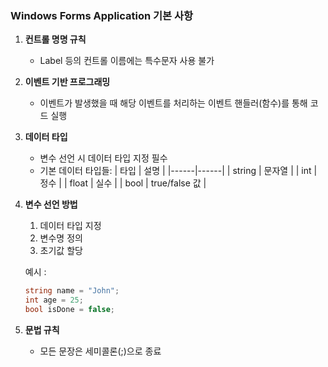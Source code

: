 ### Windows Forms Application 기본 사항

1. **컨트롤 명명 규칙**

   - Label 등의 컨트롤 이름에는 특수문자 사용 불가

2. **이벤트 기반 프로그래밍**
   - 이벤트가 발생했을 때 해당 이벤트를 처리하는 이벤트 핸들러(함수)를 통해 코드 실행
3. **데이터 타입**

   - 변수 선언 시 데이터 타입 지정 필수
   - 기본 데이터 타입들:
     | 타입 | 설명 |
     |------|------|
     | string | 문자열 |
     | int | 정수 |
     | float | 실수 |
     | bool | true/false 값 |

4. **변수 선언 방법**

   1. 데이터 타입 지정
   2. 변수명 정의
   3. 초기값 할당

   예시 :

   ```csharp
   string name = "John";
   int age = 25;
   bool isDone = false;
   ```

5. **문법 규칙**
   - 모든 문장은 세미콜론(;)으로 종료
